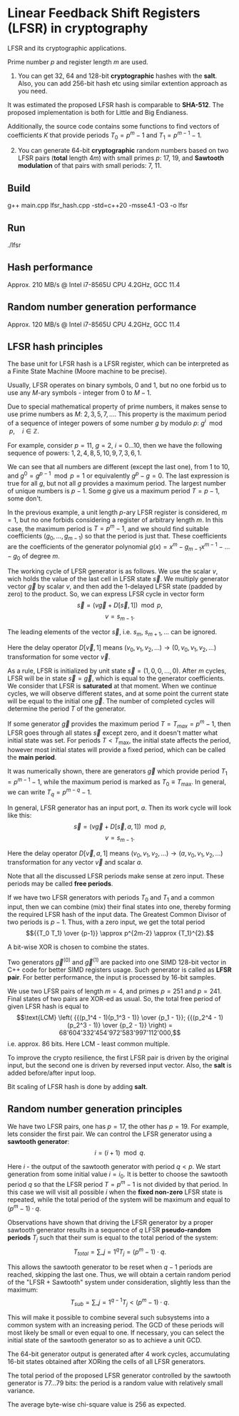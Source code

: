 # Linear Feedback Shift Registers (LFSR) in cryptography
LFSR and its cryptographic applications.

Prime number $p$ and register length $m$ are used.

1. You can get 32, 64 and 128-bit **cryptographic** hashes with the **salt**. Also, you can add 256-bit hash etc using similar extention approach as you need.

It was estimated the proposed LFSR hash is comparable to **SHA-512**. The proposed implementation is both for Little and Big Endianess.

Additionally, the source code contains some functions to find vectors of coefficients $K$ that provide periods $T_0 = {p}^{m} - 1$ and $T_1 = {p}^{m-1} - 1$.

2. You can generate $64$-bit **cryptographic** random numbers based on two LFSR pairs (**total** length $4m$) with small primes $p$: $17$, $19$, and **Sawtooth modulation** of that pairs with small periods: $7$, $11$.

## Build
g++ main.cpp lfsr_hash.cpp -std=c++20 -msse4.1 -O3 -o lfsr
## Run
./lfsr

## Hash performance
Approx. 210 MB/s @ Intel i7-8565U CPU 4.2GHz, GCC 11.4

## Random number generation performance
Approx. 120 MB/s @ Intel i7-8565U CPU 4.2GHz, GCC 11.4

## LFSR hash principles
The base unit for LFSR hash is a LFSR register, which can be interpreted as a Finite State Machine (Moore machine to be precise).

Usually, LFSR operates on binary symbols, $0$ and $1$, but no one forbid us to use any $M$-ary symbols - integer from $0$ to $M-1$.

Due to special mathematical property of prime numbers, it makes sense to use prime numbers as $M$: $2, 3, 5, 7, \ldots{}$. This property is the maximum period of a sequence of integer powers of some number $g$ by modulo $p$: ${g}^{i} \mod p, \quad i \in \mathbb{Z}$.

For example, consider $p=11$, $g=2$, $i=0...10$, then we have the following sequence of powers: $1, 2, 4, 8, 5, 10, 9, 7, 3, 6, 1$.

We can see that all numbers are different (except the last one), from $1$ to $10$, and ${g}^{0} = {g}^{p-1} \mod p = 1$ or equivalently $g^p - g = 0$. The last expression is true for all $g$, but not all $g$ provides a maximum period. The largest number of unique numbers is $p-1$. Some $g$ give us a maximum period $T = p - 1$, some don't.

In the previous example, a unit length $p$-ary LFSR register is considered, $m=1$, but no one forbids considering a register of arbitrary length $m$. In this case, the maximum period is $T = {p}^{m} - 1$, and we should find suitable coefficients $\left( g_0, \ldots{}, g_{m-1} \right)$ so that the period is just that. These coefficients are the coefficients of the generator polynomial $g(x) = x^m - {g}_{m-1} {x}^{m-1} - \ldots{} - g_0$ of degree $m$.

The working cycle of LFSR generator is as follows. We use the scalar $v$, wich holds the value of the last cell in LFSR state $\vec s$. We multiply generator vector $\vec g$ by scalar $v$, and then add the 1-delayed LFSR state (padded by zero) to the product. So, we can express LFSR cycle in vector form
$$\vec s = \left( v \vec g + D[\vec s, 1] \right) \mod p,$$
$$v = {s}_{m-1}.$$

The leading elements of the vector $\vec s$, i.e. $s_m$, ${s}_{m+1},...$ can be ignored.

Here the delay operator $D[\vec v, 1]$ means $(v_0, v_1, v_2, ...) \rightarrow (0, v_0, v_1, v_2, ...)$ transformation for some vector $\vec v$.

As a rule, LFSR is initialized by unit state $\vec s = (1, 0, 0, ... , 0)$. After $m$ cycles, LFSR will be in state $\vec s = \vec g$, which is equal to the generator coefficients. We consider that LFSR is **saturated** at that moment. When we continue cycles, we will observe different states, and at some point the current state will be equal to the initial one $\vec g$. The number of completed cycles will determine the period $T$ of the generator.

If some generator $\vec g$ provides the maximum period $T = T_{max} = p^m - 1$, then LFSR goes through all states $\vec s$ except zero, and it doesn't matter what initial state was set. For periods $T < {T}_{\max}$, the initial state affects the period, however most initial states will provide a fixed period, which can be called the **main period**.

It was numerically shown, there are generators $\vec g$ which provide period $T_1 = {p}^{m-1} - 1$, while the maximum period is marked as $T_0 \equiv {T}_{\max}$. In general, we can write $T_q = {p}^{m-q} - 1$.

In general, LFSR generator has an input port, $a$. Then its work cycle will look like this:
$$\vec s = \left( v \vec g + D[\vec s, a, 1] \right) \mod p,$$
$$v = {s}_{m-1}.$$

Here the delay operator $D[\vec v, a, 1]$ means $(v_0, v_1, v_2, ...) \rightarrow (a, v_0, v_1, v_2, ...)$ transformation for any vector $\vec v$ and scalar $a$.

Note that all the discussed LFSR periods make sense at zero input. These periods may be called **free periods**.

If we have two LFSR generators with periods $T_0$ and $T_1$ and a common input, then we can combine (mix) their final states into one, thereby forming the required LFSR hash of the input data. The Greatest Common Divisor of two periods is $p-1$. Thus, with a zero input, we get the total period
$${{T_0 T_1} \over {p-1}} \approx p^{2m-2} \approx {T_1}^{2}.$$

A bit-wise XOR is chosen to combine the states.

Two generators ${\vec g}^{(0)}$ and ${\vec g}^{(1)}$ are packed into one SIMD 128-bit vector in C++ code for better SIMD registers usage. Such generator is called as **LFSR pair**. For better performance, the input is processed by 16-bit samples.

We use two LFSR pairs of length $m=4$, and primes $p=251$ and $p=241$. Final states of two pairs are XOR-ed as usual. So, the total free period of given LFSR hash is equal to $$\text{LCM} \left( {{(p_1^4 - 1)(p_1^3 - 1)} \over {p_1 - 1}}; {{(p_2^4 - 1)(p_2^3 - 1)} \over {p_2 - 1}} \right) = 68'604'332'454'972'583'997'112'000,$$ i.e. approx. $86$ bits. Here LCM - least common multiple.

To improve the crypto resilience, the first LFSR pair is driven by the original input, but the second one is driven by reversed input vector. Also, the **salt** is added before/after input loop.

Bit scaling of LFSR hash is done by adding **salt**.

## Random number generation principles
We have two LFSR pairs, one has $p=17$, the other has $p=19$. For example, lets consider the first pair. We can control the LFSR generator using a **sawtooth generator**:
$$i = (i + 1) \mod q.$$

Here $i$ - the output of the sawtooth generator with period $q < p$. We start generation from some initial value $i = i_0$. It is better to choose the sawtooth period $q$ so that the LFSR period $T = p^m - 1$ is not divided by that period. In this case we will visit all possible $i$ when the **fixed non-zero** LFSR state is repeated, while the total period of the system will be maximum and equal to $(p^m-1) \cdot q$.

Observations have shown that driving the LFSR generator by a proper sawtooth generator results in a sequence of $q$ LFSR **pseudo-random periods** $T_j$ such that their sum is equal to the total period of the system:
$${T}_{total} = \sum\_{j=1}^{q} T_j = (p^m-1) \cdot q.$$

This allows the sawtooth generator to be reset when $q-1$ periods are reached, skipping the last one. Thus, we will obtain a certain random period of the "LFSR + Sawtooth" system under consideration, slightly less than the maximum:
$${T}_{sub} = \sum\_{j=1}^{q-1} T_j < (p^m-1) \cdot q.$$

This will make it possible to combine several such subsystems into a common system with an increasing period. The GCD of these periods will most likely be small or even equal to one. If necessary, you can select the initial state of the sawtooth generator so as to achieve a unit GCD.

The $64$-bit generator output is generated after $4$ work cycles, accumulating $16$-bit states obtained after XORing the cells of all LFSR generators.

The total period of the proposed LFSR generator controlled by the sawtooth generator is $77...79$ bits: the period is a random value with relatively small variance.

The average byte-wise chi-square value is $256$ as expected.
